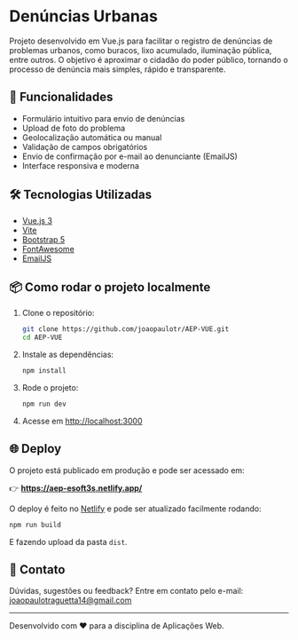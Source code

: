 # Denúncias Urbanas

Projeto desenvolvido em Vue.js para facilitar o registro de denúncias de problemas urbanos, como buracos, lixo acumulado, iluminação pública, entre outros. O objetivo é aproximar o cidadão do poder público, tornando o processo de denúncia mais simples, rápido e transparente.

## 🚀 Funcionalidades
- Formulário intuitivo para envio de denúncias
- Upload de foto do problema
- Geolocalização automática ou manual
- Validação de campos obrigatórios
- Envio de confirmação por e-mail ao denunciante (EmailJS)
- Interface responsiva e moderna

## 🛠️ Tecnologias Utilizadas
- [Vue.js 3](https://vuejs.org/)
- [Vite](https://vitejs.dev/)
- [Bootstrap 5](https://getbootstrap.com/)
- [FontAwesome](https://fontawesome.com/)
- [EmailJS](https://www.emailjs.com/)

## 📦 Como rodar o projeto localmente
1. Clone o repositório:
   ```bash
   git clone https://github.com/joaopaulotr/AEP-VUE.git
   cd AEP-VUE
   ```
2. Instale as dependências:
   ```bash
   npm install
   ```
3. Rode o projeto:
   ```bash
   npm run dev
   ```
4. Acesse em [http://localhost:3000](http://localhost:3000)

## 🌐 Deploy
O projeto está publicado em produção e pode ser acessado em:

👉 **https://aep-esoft3s.netlify.app/**

O deploy é feito no [Netlify](https://www.netlify.com/) e pode ser atualizado facilmente rodando:
```bash
npm run build
```
E fazendo upload da pasta `dist`.

## 📧 Contato
Dúvidas, sugestões ou feedback? Entre em contato pelo e-mail: joaopaulotraguetta14@gmail.com

---
Desenvolvido com ❤️ para a disciplina de Aplicações Web.

